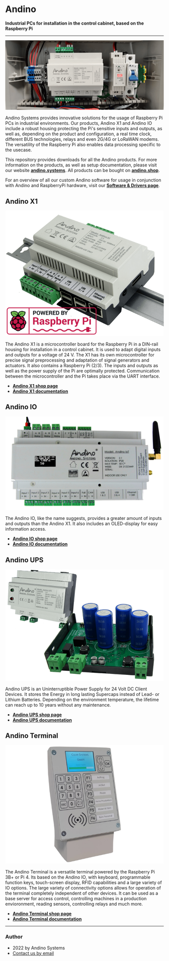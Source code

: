 # Andino
**Industrial PCs for installation in the control cabinet, based on the Raspberry Pi**

---

![Andino X1 installed in a control cabinet](./Andino-X1/img/andinox1.png)

Andino Systems provides innovative solutions for the usage of Raspberry Pi PCs in industrial environments. Our products, Andino X1 and Andino IO include a robust housing protecting the Pi's sensitive inputs and outputs, as well as, depending on the product and configuration, a real time clock, different BUS technologies, relays and even 2G/4G or LoRaWAN modems. The versatility of the Raspberry Pi also enables data processing specific to the usecase.

This repository provides downloads for all the Andino products. For more information on the products, as well as setup documentation, please visit our website **[andino.systems](https://andino.systems/)**. All products can be bought on **[andino.shop](https://andino.shop)**.

For an overview of all our custom Andino software for usage in conjunction with Andino and RaspberryPi hardware, visit our **[Software & Drivers page](https://andino.systems/programming)**.

## Andino X1

![Andino X1](./Andino-X1/Andino-X1-Raspberry-Pi-in-der-industrie.png)

The Andino X1 is a microcontroller board for the Raspberry Pi in a DIN-rail housing for installation in a control cabinet. It is used to adapt digital inputs and outputs for a voltage of 24 V. The X1 has its own microcontroller for precise signal preprocessing and adaptation of signal generators and actuators. It also contains a Raspberry Pi (2/3). The inputs and outputs as well as the power supply of the Pi are optimally protected. Communication between the microcontroller and the Pi takes place via the UART interface.

* **[Andino X1 shop page](https://andino.shop/en/c/hardware-shop/andino-x1)**
* **[Andino X1 documentation](https://andino.systems/andino-x1/andino-x1-overview)**

## Andino IO

![Andino-IO](./Andino-IO/andino-io-top-small.png)

The Andino IO, like the name suggests, provides a greater amount of inputs and outputs than the Andino X1. It also includes an OLED-display for easy information access.

* **[Andino IO shop page](https://andino.shop/en/c/hardware-shop/andino-io)**
* **[Andino IO documentation](https://andino.systems/andino-io/andino-io-overview)**

## Andino UPS

![Andino UPS closed and open](./Andino-UPS/img/andino-ups-small.png)

Andino UPS is an Uninterruptible Power Supply for 24 Volt DC Client Devices.
It stores the Energy in long lasting Supercaps instead of Lead- or Lithium Batteries.
Depending on the environment temperature, the lifetime can reach up to 10 years without any maintenance.

* **[Andino UPS shop page](https://andino.shop/en/c/hardware-shop/andino-usv)**
* **[Andino UPS documentation](https://andino.systems/andino-ups/andino-ups-overview)**

## Andino Terminal

![Andino Terminal](./Andino-Terminal/img/andino-terminal-webshop.png)

The Andino Terminal is a versatile terminal powered by the Raspberry Pi 3B+ or Pi 4. Its based on the Andino IO, with keyboard, programmable function keys, touch-screen display, RFID capabilities and a large variety of IO options. The large variety of connectivity options allows for operation of the terminal completely independent of other devices. It can be used as a base server for access control, controlling machines in a production envioronment, reading sensors, controlling relays and much more.

* **[Andino Terminal shop page](https://andino.shop/en/c/hardware-shop/andino-terminal)**
* **[Andino Terminal documentation](https://andino.systems/)**

---

### Author

* 2022 by Andino Systems
* [Contact us by email](mailto:info@andino.systems)
